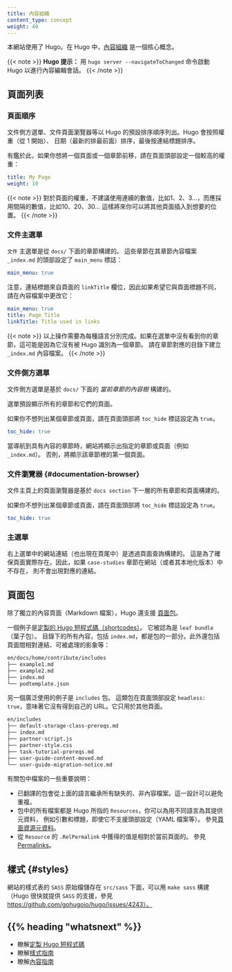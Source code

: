 ```yaml
---
title: 內容組織
content_type: concept
weight: 40
---
```

<!--
title: Content organization
content_type: concept
weight: 40
-->

<!-- overview -->

<!--
This site uses Hugo. In Hugo, [content
organization](https://gohugo.io/content-management/organization/) is a core
concept.
-->
本網站使用了 Hugo。在 Hugo 中，[內容組織](https://gohugo.io/content-management/organization/) 是一個核心概念。

<!-- body -->
<!--
**Hugo Tip:** Start Hugo with `hugo server -navigateToChanged` for content edit-sessions.
-->

{{< note >}}
**Hugo 提示：** 用 `hugo server --navigateToChanged` 命令啟動 Hugo 以進行內容編輯會話。
{{< /note >}}

<!--
## Page Lists

### Page Order

The documentation side menu, the documentation page browser etc. are listed using Hugo's default sort order, which sorts by weight (from 1), date (newest first), and finally by the link title.

Given that, if you want to move a page or a section up, set a weight in the page's front matter:
-->

## 頁面列表

### 頁面順序

文件側方選單、文件頁面瀏覽器等以 Hugo 的預設排序順序列出。Hugo 會按照權重（從 1 開始）、
日期（最新的排最前面）排序，最後按連結標題排序。

有鑑於此，如果你想將一個頁面或一個章節前移，請在頁面頭部設定一個較高的權重：

```yaml
title: My Page
weight: 10
```

<!--
For page weights, it can be smart not to use 1, 2, 3 ..., but some other interval, say 10, 20, 30... This allows you to insert pages where you want later.
-->
{{< note >}}
對於頁面的權重，不建議使用連續的數值，比如1、2、3...，而應採用間隔的數值，比如10、20、30...
這樣將來你可以將其他頁面插入到想要的位置。
{{< /note >}}

<!--
### Documentation Main Menu

The `Documentation` main menu is built from the sections below `docs/` with the `main_menu` flag set in front matter of the `_index.md` section content file:
-->
### 文件主選單

`文件` 主選單是從 `docs/` 下面的章節構建的。
這些章節在其章節內容檔案 `_index.md` 的頭部設定了 `main_menu` 標誌：

```yaml
main_menu: true
```

<!--
Note that the link title is fetched from the page's `linkTitle`, so if you want it to be something different than the title, change it in the content file:
-->
注意，連結標題來自頁面的 `linkTitle` 欄位，因此如果希望它與頁面標題不同，請在內容檔案中更改它：

```yaml
main_menu: true
title: Page Title
linkTitle: Title used in links
```

<!--
The above needs to be done per language. If you don't see your section in the menu, it is probably because it is not identified as a section by Hugo. Create a `_index.md` content file in the section folder.
-->

{{< note >}}
以上操作需要為每種語言分別完成。如果在選單中沒有看到你的章節，這可能是因為它沒有被 Hugo 識別為一個章節。
請在章節對應的目錄下建立 `_index.md` 內容檔案。
{{< /note >}}

<!--
### Documentation Side Menu

The documentation side-bar menu is built from the _current section tree_ starting below `docs/`.

It will show all sections and their pages.

If you don't want to list a section or page, set the `toc_hide` flag to `true` in front matter:

When you navigate to a section that has content, the specific section or page (e.g. `_index.md`) is shown. Else, the first page inside that section is shown.
-->
### 文件側方選單

文件側方選單是基於 `docs/` 下面的 _當前章節的內容樹_ 構建的。

選單預設顯示所有的章節和它們的頁面。

如果你不想列出某個章節或頁面，請在頁面頭部將 `toc_hide` 標誌設定為 `true`。

```yaml
toc_hide: true
```

當導航到具有內容的章節時，網站將顯示出指定的章節或頁面（例如 `_index.md`）。
否則，將顯示該章節裡的第一個頁面。

<!--
### Documentation Browser

The page browser on the documentation home page is built using all the sections and pages that are directly below the `docs section`.

If you don't want to list a section or page, set the `toc_hide` flag to `true` in front matter:
-->
### 文件瀏覽器 {#documentation-browser}

文件主頁上的頁面瀏覽器是基於 `docs section` 下一層的所有章節和頁面構建的。

如果你不想列出某個章節或頁面，請在頁面頭部將 `toc_hide` 標誌設定為 `true`。

```yaml
toc_hide: true
```

<!--
### The Main Menu

The site links in the top-right menu -- and also in the footer -- are built by page-lookups. This is to make sure that the page actually exists. So, if the `case-studies` section does not exist in a site (language), it will not be linked to.
-->
### 主選單

右上選單中的網站連結（也出現在頁尾中）是透過頁面查詢構建的。
這是為了確保頁面實際存在。因此，如果 `case-studies` 章節在網站（或者其本地化版本）中不存在，
則不會出現對應的連結。

<!--
## Page Bundles

In addition to standalone content pages (Markdown files), Hugo supports [Page Bundles](https://gohugo.io/content-management/page-bundles/).

One example is [Custom Hugo Shortcodes](/docs/contribute/style/hugo-shortcodes/). It is considered a `leaf bundle`. Everything below the directory, including the `index.md`, will be part of the bundle. This also includes page-relative links, images that can be processed etc.:
-->
## 頁面包

除了獨立的內容頁面（Markdown 檔案），Hugo 還支援
[頁面包](https://gohugo.io/content-management/page-bundles/)。

一個例子是[定製的 Hugo 短程式碼（shortcodes）](/zh-cn/docs/contribute/style/hugo-shortcodes/)。
它被認為是 `leaf bundle`（葉子包）。
目錄下的所有內容，包括 `index.md`，都是包的一部分。此外還包括頁面間相對連結、可被處理的影象等：

```bash
en/docs/home/contribute/includes
├── example1.md
├── example2.md
├── index.md
└── podtemplate.json
```

<!--
Another widely used example is the `includes` bundle. It sets `headless: true` in front matter, which means that it does not get its own URL. It is only used in other pages.
-->
另一個廣泛使用的例子是 `includes` 包。
這類包在頁面頭部設定 `headless: true`，意味著它沒有得到自己的 URL。它只用於其他頁面。

```bash
en/includes
├── default-storage-class-prereqs.md
├── index.md
├── partner-script.js
├── partner-style.css
├── task-tutorial-prereqs.md
├── user-guide-content-moved.md
└── user-guide-migration-notice.md
```

<!--
Some important notes to the files in the bundles:

* For translated bundles, any missing non-content files will be inherited from languages above. This avoids duplication.
* All the files in a bundle are what Hugo calls `Resources` and you can provide metadata per language, such as parameters and title, even if it does not supports front matter (YAML files etc.). See [Page Resources Metadata](https://gohugo.io/content-management/page-resources/#page-resources-metadata).
* The value you get from `.RelPermalink` of a `Resource` is page-relative. See [Permalinks](https://gohugo.io/content-management/urls/#permalinks).
-->
有關包中檔案的一些重要說明：

* 已翻譯的包會從上面的語言繼承所有缺失的、非內容檔案。這一設計可以避免重複。
* 包中的所有檔案都是 Hugo 所指的 `Resources`，你可以為用不同語言為其提供元資料，
  例如引數和標題，即使它不支援頭部設定（YAML 檔案等）。
  參見[頁面資源元資料](https://gohugo.io/content-management/page-resources/#page-resources-metadata)。
* 從 `Resource` 的 `.RelPermalink` 中獲得的值是相對於當前頁面的。
  參見 [Permalinks](https://gohugo.io/content-management/urls/#permalinks)。

<!--
## Styles

The `SASS` source of the stylesheets for this site is stored below `src/sass` and can be built with `make sass` (note that Hugo will get `SASS` support soon, see https://github.com/gohugoio/hugo/issues/4243).
-->
## 樣式 {#styles}

網站的樣式表的 `SASS` 原始檔儲存在 `src/sass` 下面，可以用 `make sass` 構建
（Hugo 很快就提供 `SASS` 的支援，參見 https://github.com/gohugoio/hugo/issues/4243）。

## {{% heading "whatsnext" %}}

<!--
* Learn about [custom Hugo shortcodes](/docs/contribute/style/hugo-shortcodes/)
* Learn about the [Style guide](/docs/contribute/style/style-guide)
* Learn about the [Content guide](/docs/contribute/style/content-guide)
-->

* 瞭解[定製 Hugo 短程式碼](/zh-cn/docs/contribute/style/hugo-shortcodes/)
* 瞭解[樣式指南](/zh-cn/docs/contribute/style/style-guide)
* 瞭解[內容指南](/zh-cn/docs/contribute/style/content-guide)


